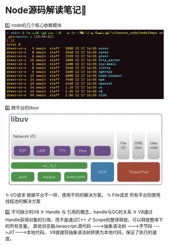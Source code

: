 # Node源码解读笔记📒

1️⃣ node的几个核心依赖模块
![](/blog_assets/node_source.png)

2️⃣ 跨平台的libuv
![](/blog_assets/node_libuv.png)

♑️ I/O请求  根据平台不一样，使用不同的解决方案。
♑️ File请求 所有平台则使用线程池的解决方案

3️⃣ 不可缺少的V8
♉️ Handle 与 引用的概念，handle与GC的关系
♉️ V8通过Handle获得对象的引用，而不是通过C++
♐️ Scope的整体释放，可以释放整体下的所有变量。
其他浏览器Javascript:源代码 --->抽象语法树 --->字节码 --->JIT--->本地代码。
V8直接将抽象语法树转换为本地代码，保证了执行的速度。